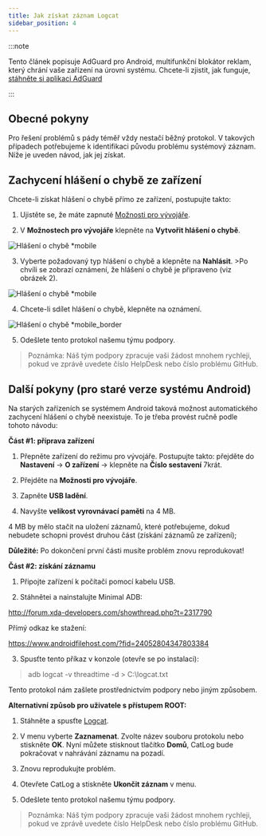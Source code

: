 ```yaml
---
title: Jak získat záznam Logcat
sidebar_position: 4
---
```


:::note

Tento článek popisuje AdGuard pro Android, multifunkční blokátor reklam, který chrání vaše zařízení na úrovni systému. Chcete-li zjistit, jak funguje, [stáhněte si aplikaci AdGuard](https://adguard.com/download.html?auto=true)

:::

## Obecné pokyny

Pro řešení problémů s pády téměř vždy nestačí běžný protokol. V takových případech potřebujeme k identifikaci původu problému systémový záznam. Níže je uveden návod, jak jej získat.

## Zachycení hlášení o chybě ze zařízení
Chcete-li získat hlášení o chybě přímo ze zařízení, postupujte takto:

1. Ujistěte se, že máte zapnuté [Možnosti pro vývojáře](https://developer.android.com/studio/run/device.html#developer-device-options).

2. V **Možnostech pro vývojáře** klepněte na **Vytvořit hlášení o chybě**.

![Hlášení o chybě *mobile](https://cdn.adtidy.org/public/Adguard/kb/newscreenshots/En/Android3.1/bugreporten.png)

3. Vyberte požadovaný typ hlášení o chybě a klepněte na **Nahlásit**. >Po chvíli se zobrazí oznámení, že hlášení o chybě je připraveno (viz obrázek 2).

![Hlášení o chybě *mobile](https://cdn.adtidy.org/public/Adguard/kb/newscreenshots/En/Android3.1/bugreporteen.png)

4. Chcete-li sdílet hlášení o chybě, klepněte na oznámení.

![Hlášení o chybě *mobile_border](https://cdn.adtidy.org/public/Adguard/kb/newscreenshots/En/Android3.1/bugreport3en.png)

5. Odešlete tento protokol našemu týmu podpory.

> Poznámka: Náš tým podpory zpracuje vaši žádost mnohem rychleji, pokud ve zprávě uvedete číslo HelpDesk nebo číslo problému GitHub.

## Další pokyny (pro staré verze systému Android)

Na starých zařízeních se systémem Android taková možnost automatického zachycení hlášení o chybě neexistuje. To je třeba provést ručně podle tohoto návodu:

**Část #1: příprava zařízení**

1. Přepněte zařízení do režimu pro vývojáře. Postupujte takto: přejděte do **Nastavení** → **O zařízení** → klepněte na **Číslo sestavení** 7krát.

2. Přejděte na **Možnosti pro vývojáře**.

3. Zapněte **USB ladění**.

4. Navyšte **velikost vyrovnávací paměti** na 4 MB.

4 MB by mělo stačit na uložení záznamů, které potřebujeme, dokud nebudete schopni provést druhou část (získání záznamů ze zařízení);

**Důležité:** Po dokončení první části musíte problém znovu reprodukovat!


**Část #2: získání záznamu**

1. Připojte zařízení k počítači pomocí kabelu USB.

2. Stáhnětei a nainstalujte Minimal ADB:

<http://forum.xda-developers.com/showthread.php?t=2317790>

Přímý odkaz ke stažení:

<https://www.androidfilehost.com/?fid=24052804347803384>

3. Spusťte tento příkaz v konzole (otevře se po instalaci):

> adb logcat -v threadtime -d > C:\logcat.txt

Tento protokol nám zašlete prostřednictvím podpory nebo jiným způsobem.

**Alternativní způsob pro uživatele s přístupem ROOT:**

1. Stáhněte a spusťte [Logcat](https://play.google.com/store/apps/details?id=com.pluscubed.matlog).

2. V menu vyberte **Zaznamenat**. Zvolte název souboru protokolu nebo stiskněte **OK**. Nyní můžete stisknout tlačítko **Domů**, CatLog bude pokračovat v nahrávání záznamu na pozadí.

3. Znovu reprodukujte problém.

4. Otevřete CatLog a stiskněte **Ukončit záznam** v menu.

5. Odešlete tento protokol našemu týmu podpory.

> Poznámka: Náš tým podpory zpracuje vaši žádost mnohem rychleji, pokud ve zprávě uvedete číslo HelpDesk nebo číslo problému GitHub.
